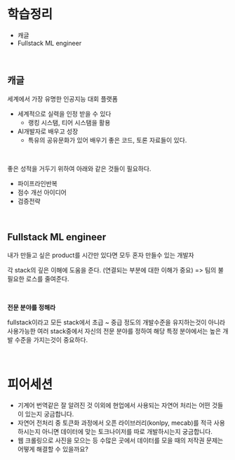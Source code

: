 # 학습정리

- 캐글
- Fullstack ML engineer



​       

## 캐글

세계에서 가장 유명한 인공지능 대회 플랫폼

- 세계적으로 실력을 인정 받을 수 있다
  - 랭킹 시스탬, 티어 시스탬을 활용
- AI개발자로 배우고 성장
  - 특유의 공유문화가 있어 배우기 좋은 코드, 토론 자료들이 있다.

​         

좋은 성적을 거두기 위하여 아래와 같은 것들이 필요하다.

- 파이프라인반복
- 점수 개선 아이디어
- 검증전략

​         

## Fullstack ML engineer

내가 만들고 싶은 product를 시간만 있다면 모두 혼자 만들수 있는 개발자

각 stack의 깊은 이해에 도움을 준다. (연결되는 부분에 대한 이해가 중요) => 팀의 불필요한 로스를 줄여준다.

​     

**전문 분야를 정해라**

fullstack이라고 모든 stack에서 초급 ~ 중급 정도의 개발수준을 유지하는것이 아니라 사용가능한 여러 stack중에서 자신의 전문 분야를 정하여 해당 특정 분야에서는 높은 개발 수준을 가지는것이 중요하다.

​       

# 피어세션

- 기계어 번역같은 잘 알려진 것 이외에 현업에서 사용되는 자연어 처리는 어떤 것들이 있는지 궁금합니다.
- 자연어 전처리 중 토큰화 과정에서 오픈 라이브러리(konlpy, mecab)를 적극 사용하시는지 아니면 데이터에 맞는 토크나이저를 따로 개발하시는지 궁금합니다.
- 웹 크롤링으로 사진을 모으는 등 수많은 곳에서 데이터를 모을 때의 저작권 문제는 어떻게 해결할 수 있을까요?